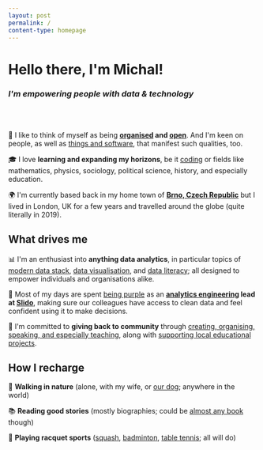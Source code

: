 ```yaml
---
layout: post
permalink: /
content-type: homepage
---
```


<div class="hash-art"></div>

# Hello there, I'm Michal!
### *I'm empowering people with data & technology*

<br><br>

🧠 I like to think of myself as being **[organised](/garden) and [open](/imho)**. And I'm keen on people, as well as [things and software](/uses), that manifest such qualities, too.

🎓 I love **learning and expanding my horizons**, be it [coding](https://github.com/one-data-cookie) or fields like mathematics, physics, sociology, political science, history, and especially education.

🌍 I'm currently based back in my home town of **[Brno, Czech Republic](https://youtu.be/fkCOXZmiKj8)** but I lived in London, UK for a few years and travelled around the globe (quite literally in 2019).

## What drives me
📊 I'm an enthusiast into **anything data analytics**, in particular topics of [modern data stack](https://www.getdbt.com/blog/future-of-the-modern-data-stack), [data visualisation](/datavis), and [data literacy](https://thedataliteracyproject.org/posts/how-do-you-define-data-literacy); all designed to empower individuals and organisations alike.

💜 Most of my days are spent [being purple](https://www.getdbt.com/blog/we-the-purple-people) as an **[analytics engineering](https://www.getdbt.com/what-is-analytics-engineering/) lead at [Slido](https://www.slido.com/)**, making sure our colleagues have access to clean data and feel confident using it to make decisions.

🤗 I'm committed to **giving back to community** through [creating, organising, speaking, and especially teaching](/projects), along with [supporting local educational projects](https://nadacemk.cz/).

## How I recharge
🌲 **Walking in nature** (alone, with my wife, or [our dog](https://www.instagram.com/falco.theminidachshund/); anywhere in the world)

📚 **Reading good stories** (mostly biographies; could be [almost any book](https://www.goodreads.com/user/show/96238548-michal-kolacek) though)

🏸 **Playing racquet sports** ([squash](https://youtu.be/nTcvGK3k1IQ?t=55), [badminton](https://www.youtube.com/watch?v=H0-tt6BFY5Y), [table tennis](https://youtu.be/tR6BUanG96k?t=268); all will do)
